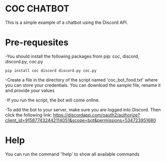 COC CHATBOT
===========

This is a simple example of a chatbot using the Discord API. 

Pre-requesites
===

-You should install the following packages from pip: coc, discord, discord.py, coc.py

``pip install coc discord discord.py coc.py``

-Create a file in the directory of the script named 'coc_bot_food.txt' where you can store your credentials. You can download the sample file, rename it and provide your values

-If you run the script, the bot will come online.

-To add the bot to your server, make sure you are logged into Discord. Then click the following link: 
https://discordapp.com/oauth2/authorize?client_id=915877432442114051&scope=bot&permissions=534723951680


Help
=
You can run the command '!help' to show all available commands